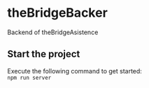 # theBridgeBacker
Backend of theBridgeAsistence

## Start the project
Execute the following command to get started:  
`npm run server`
